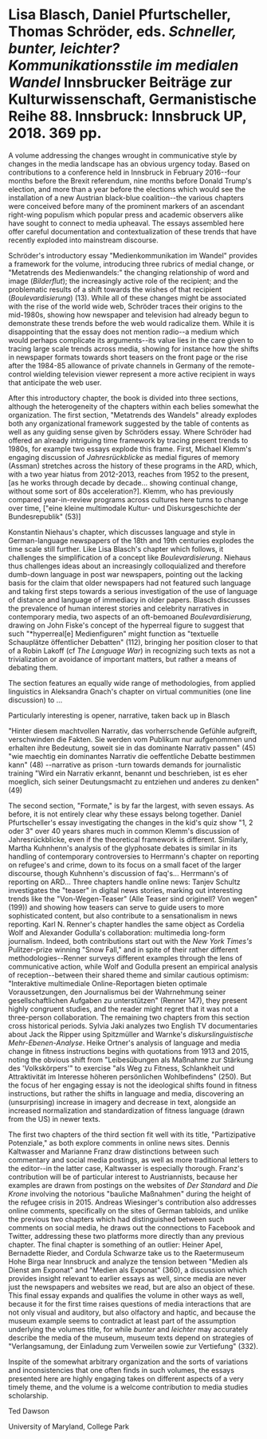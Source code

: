 # Lisa Blasch, Daniel Pfurtscheller, Thomas Schröder, eds. *Schneller,  bunter, leichter? Kommunikationsstile im medialen Wandel* Innsbrucker Beiträge zur Kulturwissenschaft, Germanistische Reihe 88. Innsbruck: Innsbruck UP, 2018. 369 pp.

A volume addressing the changes wrought in communicative style by changes in the media landscape has an obvious urgency today. Based on contributions to a conference held in Innsbruck in February 2016--four months before the Brexit referendum, nine months before Donald Trump's election, and more than a year before the elections which would see the installation of a new Austrian black-blue coalition--the various chapters were conceived before many of the prominent markers of an ascendant right-wing populism which popular press and academic observers alike have sought to connect to media upheaval. The essays assembled here offer careful documentation and contextualization of these trends that have recently exploded into mainstream discourse.

Schröder's introductory essay "Medienkommunikation im Wandel" provides a framework for the volume, introducing three rubrics of medial change, or "Metatrends des Medienwandels:" the changing relationship of word and image (*Bilderflut*); the increasingly active role of the recipient; and the problematic results of a shift towards the wishes of that recipient (*Boulevardisierung*) (13). While all of these changes might be associated with the rise of the world wide web, Schröder traces their origins to the mid-1980s, showing how newspaper and television had already begun to demonstrate these trends before the web would radicalize them. While it is disappointing that the essay does not mention radio--a medium which would perhaps complicate its arguments--its value lies in the care given to tracing large scale trends across media, showing for instance how the shifts in newspaper formats towards short teasers on the front page or the rise after the 1984-85 allowance of private channels in Germany of the remote-control wielding television viewer represent a more active recipient in ways that anticipate the web user.

After this introductory chapter, the book is divided into three sections, although the heterogeneity of the chapters within each belies somewhat the organization. The first section, "Metatrends des Wandels" already explodes both any organizational framework suggested by the table of contents as well as any guiding sense given by Schröders essay. Where Schröder had offered an already intriguing time framework by tracing present trends to 1980s, for example two essays explode this frame. First, Michael Klemm's engaging discussion of *Jahresrückblicke* as medial figures of memory (Assman) stretches across the history of these programs in the ARD, which, with a two year hiatus from 2012-2013, reaches from 1952 to the present, [as he works through decade by decade... showing continual change, without some sort of 80s acceleration?]. Klemm, who has previously compared year-in-review programs across cultures here turns to change over time, ["eine kleine multimodale Kultur- und Diskursgeschichte der Bundesrepublik" (53)]

Konstantin Niehaus's chapter, which discusses language and style in German-language newspapers of the 18th and 19th centuries explodes the time scale still further. Like Lisa Blasch's chapter which follows, it challenges the simplification of a concept like *Boulevardisierung*. Niehaus thus challenges ideas about an increasingly colloquialized and therefore dumb-down language in post war newspapers, pointing out the lacking basis for the claim that older newspapers had not featured such language and taking first steps towards a serious investigation of the use of language of distance and language of immediacy in older papers. Blasch discusses the prevalence of human interest stories and celebrity narratives in contemporary media, two aspects of an oft-bemoaned *Boulevardisierung*, drawing on John Fiske's concept of the hyperreal figure to suggest that such "*hyperreal[e] Medienfiguren" might function as "textuelle Schauplätze öffentlicher Debatten" (112), bringing her position closer to that of a Robin Lakoff (cf *The Language War*) in recognizing such texts as not a trivialization or avoidance of important matters, but rather a means of debating them.

The section features an equally wide range of methodologies, from applied linguistics in Aleksandra Gnach's chapter on virtual communities (one line discussion) to ...

Particularly interesting is opener, narrative, taken back up in Blasch

"Hinter diesem machtvollen Narrativ, das vorherrschende Gefühle  aufgreift, verschwinden die Fakten. Sie werden vom Publikum nur aufgenommen und erhalten ihre Bedeutung, soweit sie in das dominante Narrativ passen" (45)
"wie maechtig ein dominantes Narrativ die oeffentliche Debatte bestimmen kann" (48) --narrative as prison
-turn towards demands for journalistic training
"Wird ein Narrativ erkannt, benannt und beschrieben, ist es eher moeglich, sich seiner Deutungsmacht zu entziehen und anderes zu denken" (49)


The second section, "Formate," is by far the largest, with seven essays. As before, it is not entirely clear why these essays belong together. Daniel Pfurtscheller's essay investigating the changes in the kid's quiz show "1, 2 oder 3" over 40 years shares much in common Klemm's discussion of Jahresrückblicke, even if the theoretical framework is different. Similarly, Martha Kuhnhenn's analysis of the glyphosate debates is similar in its handling of contemporary controversies to Herrmann's  chapter on reporting on refugee's and crime, down to its focus on a small facet of the larger discourse, though Kuhnhenn's discussion of faq's... Herrmann's of reporting on ARD...
Three chapters handle online news: Tanjev Schultz investigates the "teaser" in digital news stories, marking out interesting trends like the "Von-Wegen-Teaser" (Alle Teaser sind originell? Von wegen" (199)) and showing how teasers can serve to guide users to more sophisticated content, but also contribute to a sensationalism in news reporting. Karl N. Renner's chapter handles the same object as Cordelia Wolf and Alexander Godulla's collaboration: multimedia long-form journalism. Indeed, both contributions start out with the *New York Times's* Pulitzer-prize winning "Snow Fall," and in spite of their rather different methodologies--Renner surveys different examples through the lens of communicative action, while Wolf and Godulla present an empirical analysis of reception--between their shared theme and similar cautious optimism: "Interaktive multimediale Online-Reportagen bieten optimale Voraussetzungen, den Journalismus bei der Wahrnehmung seiner gesellschaftlichen Aufgaben zu unterstützen" (Renner 147), they present highly congruent studies, and the reader might regret that it was not a three-person collaboration. The remaining two chapters from this section cross historical periods. Sylvia Jaki analyzes two English TV documentaries about Jack the Ripper using Spitzmüller and Warnke's *diskurslinguistische Mehr-Ebenen-Analyse*. Heike Ortner's analysis of language and media change in fitness instructions begins with quotations from 1913 and 2015, noting the obvious shift from "Leibesübungen als Maßnahme zur Stärkung des 'Volkskörpers'" to exercise "als Weg zu Fitness, Schlankheit und Attraktivität im Interesse höheren persönlichen Wohlbefindens" (250). But the focus of her engaging essay is not the ideological shifts found in fitness instructions, but rather the shifts in language and media, discovering an (unsurprising) increase in imagery and decrease in text, alongside an increased normalization and standardization of fitness language (drawn from the US) in newer texts.

The first two chapters of the third section fit well with its title, "Partizipative Potenziale," as both explore comments in online news sites. Dennis Kaltwasser and Marianne Franz draw distinctions between such commentary and social media postings, as well as more traditional letters to the editor--in the latter case, Kaltwasser is especially thorough. Franz's contribution will be of particular interest to Austriannists, because her examples are drawn from postings on the websites of *Der Standard* and *Die Krone* involving the notorious "bauliche Maßnahmen" during the height of the refugee crisis in 2015. Andreas Wiesinger's contribution also addresses online comments, specifically on the sites of German tabloids, and unlike the previous two chapters which had distinguished between such comments on social media, he draws out the connections to Facebook and Twitter, addressing these two platforms more directly than any previous chapter. The final chapter is something of an outlier: Heiner Apel, Bernadette Rieder, and Cordula Schwarze take us to the Raetermuseum Hohe Birga near Innsbruck and analyze the tension between "Medien als Dienst am Exponat" and "Medien als Exponat" (360), a discussion which provides insight relevant to earlier essays as well, since media are never just the newspapers and websites we read, but are also an object of these. This final essay expands and qualifies the volume in other ways as well, because it for the first time raises questions of media interactions that are not only visual and auditory, but also olfactory and haptic, and because the museum example seems to contradict at least part of the assumption underlying the volumes title, for while *bunter* and *leichter* may accurately describe the media of the museum, museum texts depend on strategies of "Verlangsamung, der Einladung zum Verweilen sowie zur Vertiefung" (332).

Inspite of the somewhat arbitrary organization and the sorts of variations and inconsistencies that one often finds in such volumes, the essays presented here are highly engaging takes on different aspects of a very timely theme, and the volume is a welcome contribution to media studies scholarship.

Ted Dawson

University of Maryland, College Park